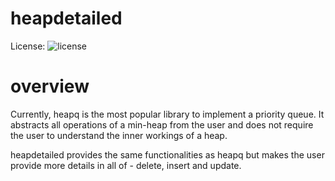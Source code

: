 # heapdetailed

License: ![license](https://img.shields.io/badge/license-MIT-blue)

# overview

Currently, heapq is the most popular library to implement a priority queue. It abstracts all operations of a min-heap from the user and does not require the user to understand the inner workings of a heap. 

heapdetailed provides the same functionalities as heapq but makes the user provide more details in all of - delete, insert and update.
